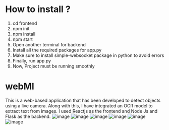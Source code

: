 # How to install ?
1) cd frontend
2) npm init
3) npm install
4) npm start
5) Open another terminal for backend
6) Install all the required packages for app.py
7) Make sure to install simple-websocket package in python to avoid errors
8) Finally, run app.py
9) Now, Project must be running smoothly


# webMl
This is a web-based application that has been developed to detect objects using a live camera.
Along with this, I have integrated an OCR model to extract text from images. 
I used Reactjs as the frontend and Node Js and Flask as the backend. 
![image](https://user-images.githubusercontent.com/75479397/229416266-cee35281-a8be-4741-acdf-d333c80cb90a.png)
![image](https://user-images.githubusercontent.com/75479397/229416302-2a7d9b80-a3c2-44f3-8728-d03782967a44.png)
![image](https://user-images.githubusercontent.com/75479397/229416343-0f59fd18-dcc0-49c7-8da0-e472c840aa7b.png)
![image](https://user-images.githubusercontent.com/75479397/229416379-8193974e-e5a4-40d4-82b8-c878fb4a2595.png)
![image](https://user-images.githubusercontent.com/75479397/229416476-996d0360-c45c-4fda-9e56-ba5f13be3601.png)
![image](https://user-images.githubusercontent.com/75479397/229416528-a5bf8476-3919-4e54-bba7-acbc7c2a505b.png)
